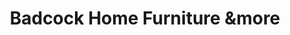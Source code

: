 ---
title: "Badcock Home Furniture &more"
url: /cutler-bay/badcock-home-furniture-undmore/
shop: Möbel
---